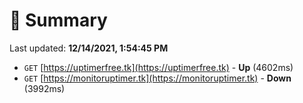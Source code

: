 # 📖 Summary
Last updated: **12/14/2021, 1:54:45 PM**

- `GET` [https://uptimerfree.tk](https://uptimerfree.tk) - **Up** (4602ms)
- `GET` [https://monitoruptimer.tk](https://monitoruptimer.tk) - **Down** (3992ms)
